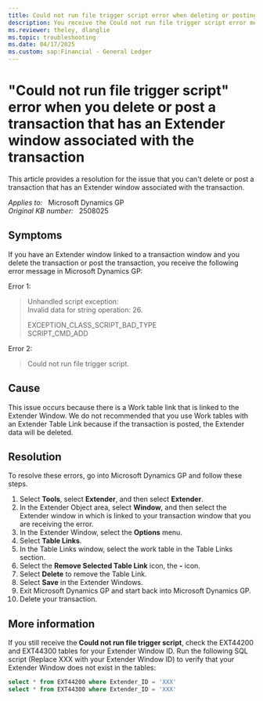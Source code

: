 ```yaml
---
title: Could not run file trigger script error when deleting or posting a transaction that has an Extender window associated with the transaction
description: You receive the Could not run file trigger script error message when you delete or post a transaction with an Extender window associated with the Microsoft Dynamics GP window, if you add a Work table as a Table Link to the Extender window. Provides a resolution.
ms.reviewer: theley, dlanglie
ms.topic: troubleshooting
ms.date: 04/17/2025
ms.custom: sap:Financial - General Ledger
---
```

# "Could not run file trigger script" error when you delete or post a transaction that has an Extender window associated with the transaction

This article provides a resolution for the issue that you can't delete or post a transaction that has an Extender window associated with the transaction.

_Applies to:_ &nbsp; Microsoft Dynamics GP  
_Original KB number:_ &nbsp; 2508025

## Symptoms

If you have an Extender window linked to a transaction window and you delete the transaction or post the transaction, you receive the following error message in Microsoft Dynamics GP:

Error 1:

> Unhandled script exception:  
Invalid data for string operation: 26.
>
> EXCEPTION_CLASS_SCRIPT_BAD_TYPE  
SCRIPT_CMD_ADD

Error 2:

> Could not run file trigger script.

## Cause

This issue occurs because there is a Work table link that is linked to the Extender Window. We do not recommended that you use Work tables with an Extender Table Link because if the transaction is posted, the Extender data will be deleted.

## Resolution

To resolve these errors, go into Microsoft Dynamics GP and follow these steps.

1. Select **Tools**, select **Extender**, and then select **Extender**.
2. In the Extender Object area, select **Window**, and then select the Extender window in which is linked to your transaction window that you are receiving the error.
3. In the Extender Window, select the **Options** menu.
4. Select **Table Links**.
5. In the Table Links window, select the work table in the Table Links section.
6. Select the **Remove Selected Table Link** icon, the **-** icon.
7. Select **Delete** to remove the Table Link.
8. Select **Save** in the Extender Windows.
9. Exit Microsoft Dynamics GP and start back into Microsoft Dynamics GP.
10. Delete your transaction.

## More information

If you still receive the **Could not run file trigger script**, check the EXT44200 and EXT44300 tables for your Extender Window ID. Run the following SQL script (Replace XXX with your Extender Window ID) to verify that your Extender Window does not exist in the tables:

```sql
select * from EXT44200 where Extender_ID = 'XXX'
select * from EXT44300 where Extender_ID = 'XXX'
```
